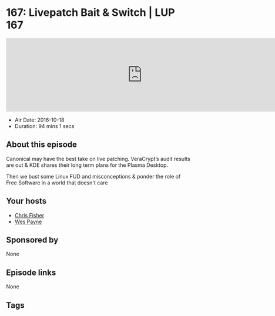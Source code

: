 # 167: Livepatch Bait & Switch | LUP 167

<iframe src="https://player.fireside.fm/v2/RUkczH-V+eSmDO41P?theme=dark" width="740" height="200" frameborder="0" scrolling="no"></iframe>

* Air Date: 2016-10-18
* Duration: 94 mins 1 secs

## About this episode

Canonical may have the best take on live patching. VeraCrypt’s audit results are out & KDE shares their long term plans for the Plasma Desktop.

Then we bust some Linux FUD and misconceptions & ponder the role of Free Software in a world that doesn't care

## Your hosts
* [Chris Fisher](https://linuxunplugged.com/hosts/chrislas)
* [Wes Payne](https://linuxunplugged.com/hosts/wes)

## Sponsored by

None



## Episode links

None



## Tags

